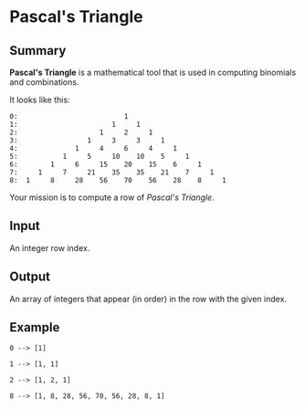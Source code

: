 # Pascal's Triangle

## Summary

**Pascal's Triangle** is a mathematical tool that is used in computing binomials and combinations.

It looks like this:

```
0:                          1
1:                       1     1
2:                    1     2     1
3:                 1     3     3     1
4:              1     4     6     4     1
5:           1     5     10    10    5     1
6:        1     6     15    20    15    6     1
7:     1     7     21    35    35    21    7     1
8:  1     8     28    56    70    56    28    8     1
```

Your mission is to compute a row of _Pascal's Triangle_.

## Input

An integer row index.

## Output

An array of integers that appear (in order) in the row with the given index.

## Example

```
0 --> [1]

1 --> [1, 1]

2 --> [1, 2, 1]

8 --> [1, 8, 28, 56, 70, 56, 28, 8, 1]
```
